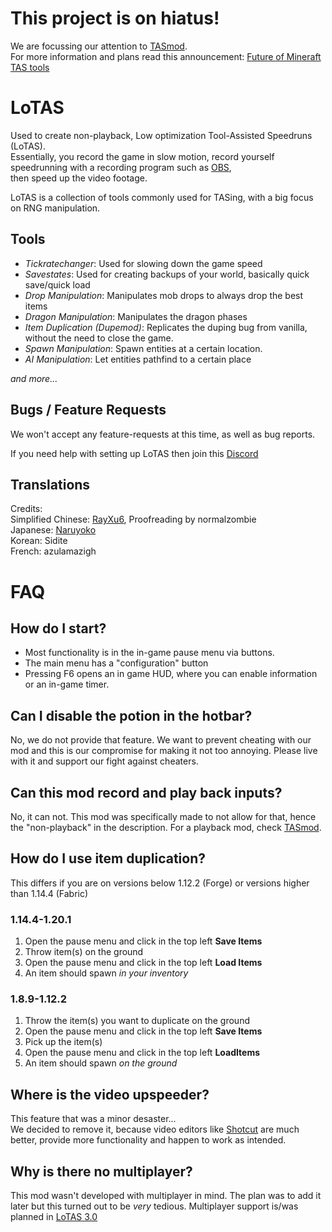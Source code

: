 ﻿# This project is on hiatus!
We are focussing our attention to [TASmod](https://github.com/MinecraftTAS/TASmod).  
For more information and plans read this announcement: [Future of Mineraft TAS tools](https://gist.github.com/ScribbleTAS/43b18e8a92a111e92bf4bb0d9cf49e99)

# LoTAS
Used to create non-playback, Low optimization Tool-Assisted Speedruns (LoTAS).  
Essentially, you record the game in slow motion, record yourself speedrunning with a recording program such as [OBS](https://obsproject.com),  
then speed up the video footage.  

LoTAS is a collection of tools commonly used for TASing, with a big focus on RNG manipulation.  

## Tools
- *Tickratechanger*: Used for slowing down the game speed
- *Savestates*: Used for creating backups of your world, basically quick save/quick load
- *Drop Manipulation*: Manipulates mob drops to always drop the best items
- *Dragon Manipulation*: Manipulates the dragon phases
- *Item Duplication (Dupemod)*: Replicates the duping bug from vanilla, without the need to close the game.
- *Spawn Manipulation*: Spawn entities at a certain location.
- *AI Manipulation*: Let entities pathfind to a certain place  

*and more...*
## Bugs / Feature Requests
We won't accept any feature-requests at this time, as well as bug reports.

If you need help with setting up LoTAS then join this [Discord](https://discord.gg/minecraft-tas-373166430478401555)

## Translations
Credits:  
Simplified Chinese: [RayXu6](https://github.com/Naruyoko), Proofreading by normalzombie  
Japanese: [Naruyoko](https://github.com/Naruyoko)  
Korean: Sidite  
French: azulamazigh  

# FAQ
## How do I start?
- Most functionality is in the in-game pause menu via buttons.
- The main menu has a "configuration" button
- Pressing F6 opens an in game HUD, where you can enable information or an in-game timer.

## Can I disable the potion in the hotbar?
No, we do not provide that feature. We want to prevent cheating with our mod and this is our compromise for making it not too annoying. Please live with it and support our fight against cheaters.

## Can this mod record and play back inputs?
No, it can not. This mod was specifically made to not allow for that, hence the "non-playback" in the description. For a playback mod, check [TASmod](https://github.com/MinecraftTAS/TASmod).

## How do I use item duplication?
This differs if you are on versions below 1.12.2 (Forge) or versions higher than 1.14.4 (Fabric)

### 1.14.4-1.20.1
1. Open the pause menu and click in the top left **Save Items**
2. Throw item(s) on the ground
3. Open the pause menu and click in the top left **Load Items**
4. An item should spawn *in your inventory*

### 1.8.9-1.12.2
1. Throw the item(s) you want to duplicate on the ground
2. Open the pause menu and click in the top left **Save Items**
3. Pick up the item(s)
4. Open the pause menu and click in the top left **LoadItems**
5. An item should spawn *on the ground*

## Where is the video upspeeder?
This feature that was a minor desaster...  
We decided to remove it, because video editors like [Shotcut](https://shotcut.org) are much better, provide more functionality and happen to work as intended.  

## Why is there no multiplayer?
This mod wasn't developed with multiplayer in mind. The plan was to add it later but this turned out to be *very* tedious. Multiplayer support is/was planned in [LoTAS 3.0](https://github.com/MinecraftTAS/LoTAS/tree/dev-3.0.0)
